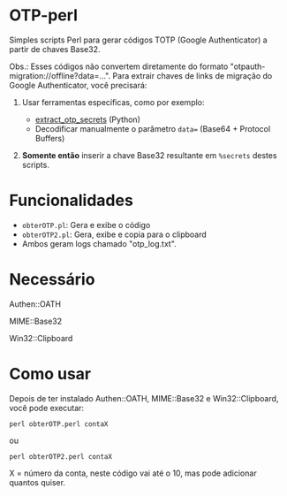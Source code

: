 # OTP-perl
Simples scripts Perl para gerar códigos TOTP (Google Authenticator) a partir de chaves Base32.


Obs.: Esses códigos não convertem diretamente do formato "otpauth-migration://offline?data=...". Para extrair chaves de links de migração do Google Authenticator, você precisará:  

1. Usar ferramentas específicas, como por exemplo:  
   - [extract_otp_secrets](https://github.com/scito/extract_otp_secrets) (Python)  
   - Decodificar manualmente o parâmetro `data=` (Base64 + Protocol Buffers)  

2. **Somente então** inserir a chave Base32 resultante em `%secrets` destes scripts.

# Funcionalidades

- `obterOTP.pl`: Gera e exibe o código
- `obterOTP2.pl`: Gera, exibe e copia para o clipboard
- Ambos geram logs chamado "otp_log.txt".

# Necessário
Authen::OATH

MIME::Base32

Win32::Clipboard

# Como usar
Depois de ter instalado Authen::OATH, MIME::Base32 e Win32::Clipboard, você pode executar:

``` perl obterOTP.perl contaX ```

ou

``` perl obterOTP2.perl contaX ```

X = número da conta, neste código vai até o 10, mas pode adicionar quantos quiser.
